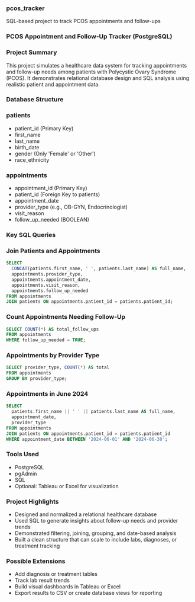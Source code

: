 ### pcos_tracker
SQL-based project to track PCOS appointments and follow-ups

### PCOS Appointment and Follow-Up Tracker (PostgreSQL)

### Project Summary
This project simulates a healthcare data system for tracking appointments and follow-up needs among patients with Polycystic Ovary Syndrome (PCOS). It demonstrates relational database design and SQL analysis using realistic patient and appointment data.

### Database Structure

### patients
- patient_id (Primary Key)
- first_name
- last_name
- birth_date
- gender (Only 'Female' or 'Other')
- race_ethnicity

### appointments
- appointment_id (Primary Key)
- patient_id (Foreign Key to patients)
- appointment_date
- provider_type (e.g., OB-GYN, Endocrinologist)
- visit_reason
- follow_up_needed (BOOLEAN)

### Key SQL Queries

### Join Patients and Appointments
```sql
SELECT 
  CONCAT(patients.first_name, ' ', patients.last_name) AS full_name,
  appointments.provider_type,
  appointments.appointment_date,
  appointments.visit_reason,
  appointments.follow_up_needed
FROM appointments
JOIN patients ON appointments.patient_id = patients.patient_id;
```

### Count Appointments Needing Follow-Up
```sql
SELECT COUNT(*) AS total_follow_ups
FROM appointments
WHERE follow_up_needed = TRUE;
```

### Appointments by Provider Type
```sql
SELECT provider_type, COUNT(*) AS total
FROM appointments
GROUP BY provider_type;
```

### Appointments in June 2024
```sql
SELECT 
  patients.first_name || ' ' || patients.last_name AS full_name,
  appointment_date,
  provider_type
FROM appointments
JOIN patients ON appointments.patient_id = patients.patient_id
WHERE appointment_date BETWEEN '2024-06-01' AND '2024-06-30';
```

### Tools Used
- PostgreSQL
- pgAdmin
- SQL
- Optional: Tableau or Excel for visualization

### Project Highlights
- Designed and normalized a relational healthcare database
- Used SQL to generate insights about follow-up needs and provider trends
- Demonstrated filtering, joining, grouping, and date-based analysis
- Built a clean structure that can scale to include labs, diagnoses, or treatment tracking

### Possible Extensions
- Add diagnosis or treatment tables
- Track lab result trends
- Build visual dashboards in Tableau or Excel
- Export results to CSV or create database views for reporting
